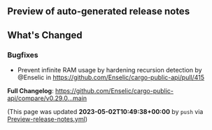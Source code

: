 ## Preview of auto-generated release notes
<!-- Release notes generated using configuration in .github/release.yml at main -->

## What's Changed
### Bugfixes
* Prevent infinite RAM usage by hardening recursion detection by @Enselic in https://github.com/Enselic/cargo-public-api/pull/415


**Full Changelog**: https://github.com/Enselic/cargo-public-api/compare/v0.29.0...main


(This page was updated **2023-05-02T10:49:38+00:00** by `push` via [Preview-release-notes.yml](https://github.com/Enselic/cargo-public-api/actions/runs/4860356697))
